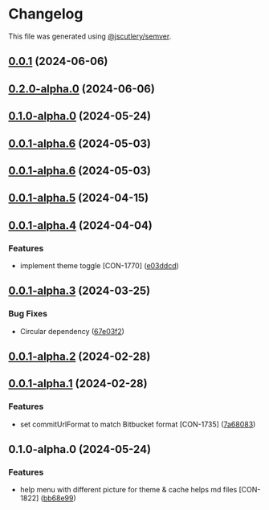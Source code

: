 # Changelog

This file was generated using [@jscutlery/semver](https://github.com/jscutlery/semver).

## [0.0.1](http://bitbucket.org/Advanticsys/concordia-nx-ionic/compare/concordia-auth-api-0.2.0-alpha.0...concordia-auth-api-0.0.1) (2024-06-06)

## [0.2.0-alpha.0](https://bitbucket.org/Advanticsys/concordia-nx-ionic/compare/concordia-auth-api-0.1.0-alpha.1...concordia-auth-api-0.2.0-alpha.0) (2024-06-06)

## [0.1.0-alpha.0](https://bitbucket.org/Advanticsys/concordia-nx-ionic/compare/concordia-auth-api-0.0.1-alpha.6...concordia-auth-api-0.1.0-alpha.0) (2024-05-24)

## [0.0.1-alpha.6](https://bitbucket.org/Advanticsys/concordia-nx-ionic/compare/concordia-auth-api-0.0.1-alpha.5...concordia-auth-api-0.0.1-alpha.6) (2024-05-03)

## [0.0.1-alpha.6](http://bitbucket.org/Advanticsys/concordia-nx-ionic/compare/concordia-auth-api-0.0.1-alpha.5...concordia-auth-api-0.0.1-alpha.6) (2024-05-03)

## [0.0.1-alpha.5](http://bitbucket.org/Advanticsys/concordia-nx-ionic/compare/concordia-auth-api-0.0.1-alpha.4...concordia-auth-api-0.0.1-alpha.5) (2024-04-15)

## [0.0.1-alpha.4](http://bitbucket.org/Advanticsys/concordia-nx-ionic/compare/concordia-auth-api-0.0.1-alpha.3...concordia-auth-api-0.0.1-alpha.4) (2024-04-04)


### Features

* implement theme toggle [CON-1770] ([e03ddcd](http://bitbucket.org/Advanticsys/concordia-nx-ionic/commit/e03ddcd1f16ee3ed3aaacd0987a0c30032bdb988))

## [0.0.1-alpha.3](http://bitbucket.org/Advanticsys/concordia-nx-ionic/compare/concordia-auth-api-0.0.1-alpha.2...concordia-auth-api-0.0.1-alpha.3) (2024-03-25)


### Bug Fixes

* Circular dependency ([67e03f2](http://bitbucket.org/Advanticsys/concordia-nx-ionic/commit/67e03f24ad7a3d35b777966ba4f56b3bb00b7731))

## [0.0.1-alpha.2](http://bitbucket.org/Advanticsys/concordia-nx-ionic/compare/concordia-auth-api-0.0.1-alpha.1...concordia-auth-api-0.0.1-alpha.2) (2024-02-28)

## [0.0.1-alpha.1](http://bitbucket.org/Advanticsys/concordia-nx-ionic/compare/concordia-auth-api-0.0.1-alpha.0...concordia-auth-api-0.0.1-alpha.1) (2024-02-28)


### Features

* set commitUrlFormat to match Bitbucket format [CON-1735] ([7a68083](http://bitbucket.org/Advanticsys/concordia-nx-ionic/commit/7a6808370dfc77ed9ba11c4a7d751979b6c0efe3))

## 0.1.0-alpha.0 (2024-05-24)


### Features

* help menu with different picture for theme & cache helps md files [CON-1822] ([bb68e99](http://bitbucket.org/Advanticsys/concordia-nx-ionic/commit/bb68e99fa6706c5c9fba89d456028e88b52d0661))
